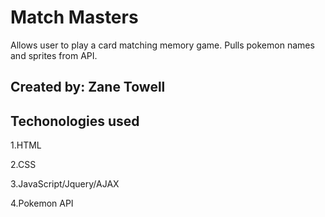 # Match Masters

Allows user to play a card matching memory game. Pulls pokemon names and sprites from API.

## Created by: Zane Towell

## Techonologies used

1.HTML  

2.CSS  

3.JavaScript/Jquery/AJAX  

4.Pokemon API  
